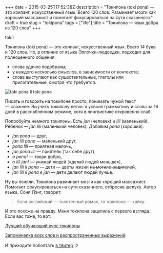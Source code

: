 +++
date = 2015-03-25T17:52:38Z
description = "Токипона (toki pona) — это конланг, искусственный язык. Всего 120 слов. Разминает мозги как хороший массажист и помогает фокусироваться на сути сказанного."
draft = true
slug = "tokipona"
tags = ["life"]
title = "Токипона — язык добра из 120 слов"
+++

<div class="row">
<div class="col-xs-12 col-sm-8">
<p>toki!</p>

<p>Токипона (toki pona) — это конланг, искусственный язык. Всего 14 букв и 120 слов. Но, в отличие от языка Эллочки-людоедки, подходит для полноценного общения:</p>

<ul>
  <li>слова удачно подобраны;</li>
  <li>у каждого несколько смыслов, в зависимости от контекста;</li>
  <li>слова выступают как существительные, глаголы или прилагательные, смотря что требуется.</li>
</ul>
</div>

<div class="col-xs-12 col-sm-3">
<img alt="toki pona li toki pona" src="tokipona.jpg">
</div>
</div>

Писать и говорить на токипоне просто, понимать чужой текст — сложнее. Выучить токипону легко: я усвоил грамматику и слова за 16 дней в расслабленном режиме, хотя в лингвистике откровенно слаб.

Попробуйте немного токипоны. Есть *jan* (человек) и *lili* (маленький). Ребенок — *jan lili* (маленький человек). Добавим *pona* (хороший):

- *jan pona* — друг,
- *jan lili pona* — маленький друг,
- *pona lili* — приятная мелочь,
- *jan pona lili* — приятель (так себе друг),
- *o pona!* — твори добро,
- *o lili jan!* — унижай людей («делай людей меньше»),
- *jan lili li pona* — дети — цветы жизни ~~на могиле родителей~~,
- *jan lili li pona e jan* — дети делают людей лучше.

Ну вы поняли. Токипона разминает мозги как хороший массажист. Помогает фокусироваться на сути сказанного, отбросив шелуху. Автор языка, Соня Лэнг, говорит:

<blockquote class="big">
Если английский — толстенный роман, то токипона — хайку.
</blockquote>

И это похоже на правду. Меня токипона зацепила с первого взгляда. Если вас тоже, то вот:

[Лучший обучающий курс токипоны](http://tokipona.net/tp/janpije/lesson/lesson0.html)

[Запоминалка всех слов и распространенных выражений](http://www.memrise.com/course/473383/basic-toki-pona/)

И приходите поболтать [в твитер](https://twitter.com/nalgeon) ツ

